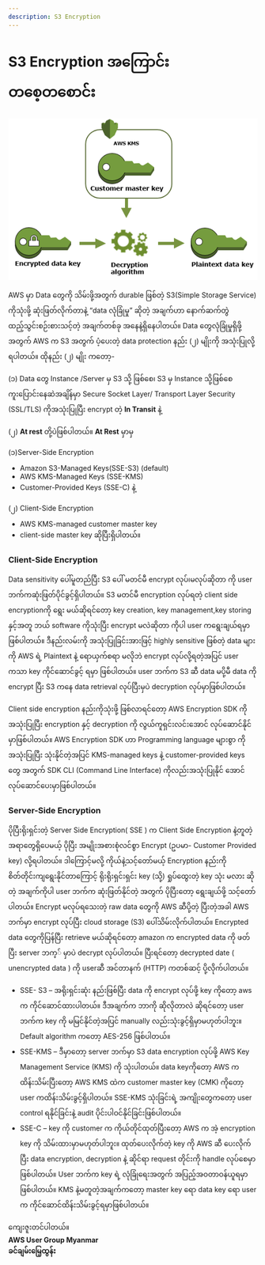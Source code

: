 ```yaml
---
description: S3 Encryption
---
```


# S3 Encryption အကြောင်း တစေ့တစောင်း

![](../.gitbook/assets/s3-ko-kms-master-key-thonpyi-encryptionkhyin.png)

AWS မှာ Data တွေကို သိမ်းဖို့အတွက် durable ဖြစ်တဲ့ S3\(Simple Storage Service\) ကိုသုံးဖို့ ဆုံးဖြတ်လိုက်တာနဲ့  “data လုံခြုံမှု” ဆိုတဲ့  အချက်ဟာ နောက်ဆက်တွဲထည့်သွင်းစဉ်းစားသင့်တဲ့ အချက်တစ်ခု အနေနဲ့ရှိနေပါတယ်။  Data တွေလုံခြုံမှုရှိဖို့အတွက် AWS က S3 အတွက်    ပံ့ပေးတဲ့ data protection နည်း \(၂\) မျိုးကို အသုံးပြုလို့ရပါတယ်။ ထိုနည်း \(၂\) မျိုး ကတော့-

\(၁\) Data တွေ Instance /Server မှ S3 သို့  ဖြစ်စေ၊ S3 မှ Instance သို့ဖြစ်စေ ကူးပြောင်းနေဆဲအချိန်မှာ Secure Socket Layer/ Transport Layer Security \(SSL/TLS\) ကိုအသုံးပြုပြီး encrypt တဲ့ **In Transit** နဲ့

\(၂\) **At rest**  တို့ပဲဖြစ်ပါတယ်။ **At Rest** မှာမှ

\(၁\)Server-Side Encryption

* Amazon S3-Managed Keys\(SSE-S3\) \(default\)
* AWS KMS-Managed Keys \(SSE-KMS\)
* Customer-Provided Keys \(SSE-C\) နဲ့

\(၂\) Client-Side Encryption

* AWS KMS-managed customer master key
* client-side master key ဆိုပြီးရှိပါတယ်။

### **Client-Side Encryption**

Data sensitivity ပေါ်မူတည်ပြီး S3 ပေါ် မတင်မီ encrypt လုပ်၊မလုပ်ဆိုတာ ကို user ဘက်ကဆုံးဖြတ်ပိုင်ခွင့်ရှိပါတယ်။ S3 မတင်မီ encryption လုပ်ရတဲ့ client side encryptionကို ရွေး မယ်ဆိုရင်တော့ key creation, key management,key storing နှင့်အတူ ဘယ် software ကိုသုံးပြီး encrypt မလဲဆိုတာ ကိုပါ user ကရွေးချယ်ရမှာ ဖြစ်ပါတယ်။ ဒီနည်းလမ်းကို အသုံးပြုခြင်းအားဖြင့် highly sensitive ဖြစ်တဲ့ data များကို AWS ရဲ့ Plaintext နဲ့ ရောယှက်စရာ မလိုဘဲ encrypt လုပ်လို့ရတဲ့အပြင် user ကသာ key ကိုင်ဆောင်ခွင့် ရမှာ ဖြစ်ပါတယ်။ user ဘက်က S3 ဆီ data မပို့မီ data ကို encrypt ပြီး S3 ကနေ data retrieval လုပ်ပြီးမှပဲ decryption လုပ်မှာဖြစ်ပါတယ်။

Client side encryption နည်းကိုသုံးဖို့ ဖြစ်လာရင်တော့ AWS Encryption SDK ကို အသုံးပြုပြီး encryption နှင့် decryption ကို လွယ်ကူရှင်းလင်းအောင် လုပ်ဆောင်နိုင်မှာဖြစ်ပါတယ်။ AWS Encryption SDK ဟာ Programming language များစွာ ကိုအသုံးပြုပြီး သုံးနိုင်တဲ့အပြင် KMS-managed keys နဲ့ customer-provided keys တွေ အတွက် SDK CLI \(Command Line Interface\) ကိုလည်းအသုံးပြုနိုင် အောင် လုပ်ဆောင်ပေးမှာဖြစ်ပါတယ်။

### **Server-Side Encryption**

ပိုပြီးရိုးရှင်းတဲ့ Server Side Encryption\( SSE \) က Client Side Encryption နဲ့တူတဲ့ အရာတွေရှိပေမယ့် ပိုပြီး အမျိုးအစားစုံလင်စွာ Encrypt \(ဥပမာ- Customer Provided key\) လို့ရပါတယ်။ ဒါကြောင့်မလို့ ကိုယ်နဲ့သင့်တော်မယ့် Encryption နည်းကို စိတ်တိုင်းကျရွေးနိုင်တာကြောင့် ရိုးရိုးရှင်းရှင်း key \(သို့\) ရှုပ်ထွေးတဲ့ key သုံး မလား ဆိုတဲ့ အချက်ကိုပါ user ဘက်က ဆုံးဖြတ်နိုင်တဲ့ အတွက် ပိုပြီးတော့ ရွေးချယ်ဖို့ သင့်တော်ပါတယ်။ Encrypt မလုပ်ရသေးတဲ့ raw data တွေကို AWS ဆီပို့တဲ့ ပြီးတဲ့အခါ AWS ဘက်မှာ encrypt လုပ်ပြီး cloud storage \(S3\) ပေါ်သိမ်းလိုက်ပါတယ်။ Encrypted data တွေကိုပြန်ပြီး retrieve မယ်ဆိုရင်တော့ amazon က encrypted data ကို ဖတ်ပြီး server ဘက္် မှာပဲ decrypt လုပ်ပါတယ်။ ပြီးရင်တော့ decrypted date \( unencrypted data \) ကို userဆီ အင်တာနက် \(HTTP\) ကတစ်ဆင့် ပို့လိုက်ပါတယ်။

* SSE- S3 – အရိုးရှင်းဆုံး နည်းဖြစ်ပြီး data ကို encrypt လုပ်ဖို့ key ကိုတော့ aws က ကိုင်ဆောင်ထားပါတယ်။ ဒီအချက်က ဘာကို ဆိုလိုတာလဲ ဆိုရင်တော့ user ဘက်က key ကို မမြင်နိုင်တဲ့အပြင် manually လည်းသုံးခွင့်ရှိမှာမဟုတ်ပါဘူး။ Default algorithm ကတော့ AES-256 ဖြစ်ပါတယ်။ 
* SSE-KMS – ဒီမှာတော့ server ဘက်မှာ S3 data encryption လုပ်ဖို့ AWS Key Management Service \(KMS\) ကို သုံးပါတယ်။ data keyကိုတော့ AWS က ထိန်းသိမ်းပြီးတော့ AWS KMS ထဲက customer master key \(CMK\) ကိုတော့ user ကထိန်းသိမ်းခွင့်ရှိပါတယ်။ SSE-KMS သုံးခြင်းရဲ့ အကျိုးတွေကတော့ user control ရနိုင်ခြင်းနဲ့  audit ပိုင်းပါဝင်နိုင်ခြင်းဖြစ်ပါတယ်။ 
* SSE-C – key ကို customer က ကိုယ်တိုင်ထုတ်ပြီးတော့ AWS က အဲ့ encryption key ကို သိမ်းထားမှာမဟုတ်ပါဘူး။ ထုတ်ပေးလိုက်တဲ့ key ကို AWS ဆီ ပေးလိုက်ပြီး data encryption, decryption နဲ့ ဆိုင်ရာ request တိုင်းကို handle လုပ်စေမှာဖြစ်ပါတယ်။ User ဘက်က key ရဲ့ လုံခြုံရေးအတွက် အပြည့်အဝတာဝန်ယူရမှာဖြစ်ပါတယ်။ KMS နဲ့မတူတဲ့အချက်ကတော့ master key ရော data key ရော user က ကိုင်ဆောင်ထိန်းသိမ်းခွင့်ရမှာဖြစ်ပါတယ်။

ကျေးဇူးတင်ပါတယ်။   
**AWS User Group Myanmar  
ခင်ချမ်းမြေ့ထွန်း**

